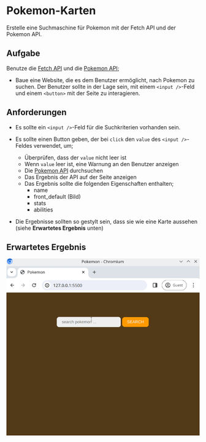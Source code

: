 # Pokemon-Karten

Erstelle eine Suchmaschine für Pokemon mit der Fetch API und der Pokemon API.

## Aufgabe

Benutze die [Fetch API](https://developer.mozilla.org/en-US/docs/Web/API/Fetch_API) und die [Pokemon API](https://pokeapi.co/);

- Baue eine Website, die es dem Benutzer ermöglicht, nach Pokemon zu suchen. Der Benutzer sollte in der Lage sein, mit einem `<input />`-Feld und einem `<button>` mit der Seite zu interagieren.

## Anforderungen

- Es sollte ein `<input />`-Feld für die Suchkriterien vorhanden sein.
- Es sollte einen Button geben, der bei `click` den `value` des `<input />`-Feldes verwendet, um;

  - Überprüfen, dass der `value` nicht leer ist
  - Wenn `value` leer ist, eine Warnung an den Benutzer anzeigen
  - Die [Pokemon API](https://pokeapi.co/) durchsuchen
  - Das Ergebnis der API auf der Seite anzeigen
  - Das Ergebnis sollte die folgenden Eigenschaften enthalten;
    - name
    - front_default (Bild)
    - stats
    - abilities

- Die Ergebnisse sollten so gestylt sein, dass sie wie eine Karte aussehen (siehe **Erwartetes Ergebnis** unten)

## Erwartetes Ergebnis

![Erwartetes Ergebnis](./reference.gif)
